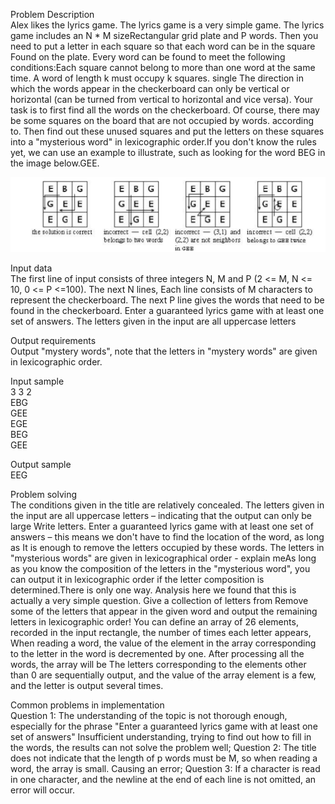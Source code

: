 Problem Description  
Alex likes the lyrics game. The lyrics game is a very simple game. The lyrics game includes an N * M sizeRectangular grid plate and P words. Then you need to put a letter in each square so that each word can be in the square
Found on the plate. Every word can be found to meet the following conditions:Each square cannot belong to more than one word at the same time. A word of length k must occupy k squares. single
The direction in which the words appear in the checkerboard can only be vertical or horizontal (can be turned from vertical to horizontal and vice versa).
Your task is to first find all the words on the checkerboard. Of course, there may be some squares on the board that are not occupied by words.
according to. Then find out these unused squares and put the letters on these squares into a "mysterious word" in lexicographic order.If you don't know the rules yet, we can use an example to illustrate, such as looking for the word BEG in the image below.GEE.

![image](https://github.com/reignsocket/Verb/blob/master/verb.png)

Input data  
The first line of input consists of three integers N, M and P (2 <= M, N <= 10, 0 <= P <=100). The next N lines,
Each line consists of M characters to represent the checkerboard. The next P line gives the words that need to be found in the checkerboard.
Enter a guaranteed lyrics game with at least one set of answers. The letters given in the input are all uppercase letters

Output requirements  
Output "mystery words", note that the letters in "mystery words" are given in lexicographic order.  

Input sample  
3 3 2  
EBG  
GEE  
EGE  
BEG  
GEE  

Output sample  
EEG  

Problem solving  
The conditions given in the title are relatively concealed. The letters given in the input are all uppercase letters – indicating that the output can only be large Write letters. Enter a guaranteed lyrics game with at least one set of answers – this means we don't have to find the location of the word, as long as It is enough to remove the letters occupied by these words. The letters in "mysterious words" are given in lexicographical order - explain meAs long as you know the composition of the letters in the "mysterious word", you can output it in lexicographic order if the letter composition is determined.There is only one way. Analysis here we found that this is actually a very simple question. Give a collection of letters from Remove some of the letters that appear in the given word and output the remaining letters in lexicographic order! You can define an array of 26 elements, recorded in the input rectangle, the number of times each letter appears, When reading a word, the value of the element in the array corresponding to the letter in the word is decremented by one. After processing all the words, the array will be The letters corresponding to the elements other than 0 are sequentially output, and the value of the array element is a few, and the letter is output several times.

Common problems in implementation  
Question 1: The understanding of the topic is not thorough enough, especially for the phrase "Enter a guaranteed lyrics game with at least one set of answers"
Insufficient understanding, trying to find out how to fill in the words, the results can not solve the problem well;
Question 2: The title does not indicate that the length of p words must be M, so when reading a word, the array is small.
Causing an error;
Question 3: If a character is read in one character, and the newline at the end of each line is not omitted, an error will occur.


